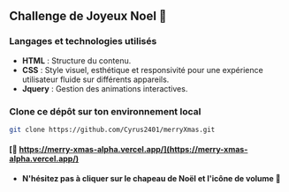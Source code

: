 ## Challenge de Joyeux Noel 🎄

### Langages et technologies utilisés
- **HTML** : Structure du contenu.
- **CSS** : Style visuel, esthétique et responsivité pour une expérience utilisateur fluide sur différents appareils.
- **Jquery** : Gestion des animations interactives.

### Clone ce dépôt sur ton environnement local
```bash
git clone https://github.com/Cyrus2401/merryXmas.git
```

#### [🔗 https://merry-xmas-alpha.vercel.app/](https://merry-xmas-alpha.vercel.app/)

- **N'hésitez pas à cliquer sur le chapeau de Noël et l'icône de volume 🤭**